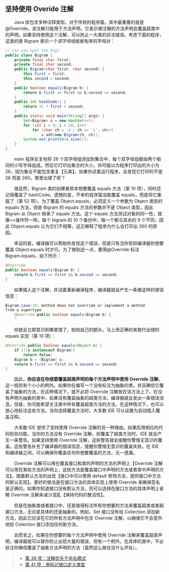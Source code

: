 ## 坚持使用 Overide 注解

&emsp;&emsp;Java 库包含多种注释类型。对于传统的程序猿，其中最重要的就是@Override。该注解只能用于方法声明，它表示被注解的方法声明会覆盖超类中的声明。如果坚持使用这个注解，可以防止一大类的非法错误。考虑下面的程序，这里的类 Bigram 表示一个*双字母组*或者有序的字母对：

```java
// Can you spot the bug?
public class Bigram {
    private final char first;
    private final char second;
    public Bigram(char first, char second) {
        this.first = first;
        this.second = second;
    }
    public boolean equals(Bigram b) {
        return b.first == first && b.second == second;
    }
    public int hashCode() {
        return 31 * first + second;
    }
    public static void main(String[] args) {
        Set<Bigram> s = new HashSet<>();
        for (int i = 0; i < 10; i++)
            for (char ch = 'a'; ch <= 'z'; ch++)
                s.add(new Bigram(ch, ch));
        System.out.println(s.size());
    }
}
```

&emsp;&emsp;main 程序反复地将 26 个双字母组添加到集合中，每个双字母组都由两个相同的小写字母组成。然后它打印出集合的大小。你可能以为程序打印出的大小为 26，因为集合不能包含重复【元素】。如果你试着运行程序，会发现它打印的不是 26 而是 260。哪里出错了呢？

&emsp;&emsp;很显然，Bigram 类的创建者原本想要覆盖 equals 方法（第 10 项），同时还记得覆盖了 hashCode。遗憾的是，不幸的程序猿没能覆盖 equals，而是将它重载了（第 52 项）。为了覆盖 Object.equals，必须定义一个参数为 Object 类型的 equals 方法，但是 Bigram 的 equals 方法的参数并不是 Object 类型，因此 Bigram 从 Object 继承了 equals 方法。这个 equals 方法测试对象的同一性，就像==操作符一样。每个 bigram 的 10 个备份中，每一个都与其余的 9 个不同，因此 Object.equals 认为它们不相等，这正解释了程序为什么会打印出 260 的原因。

&emsp;&emsp;幸运的是，编译器可以帮助你发现这个错误，但是只有当你告知编译器你想要覆盖 Object.equals 时才行。为了做到这一点，要用@Override 标注 Bigram.equals，如下所示：

```java
@Override
public boolean equals(Bigram b) {
    return b.first == first && b.second == second;
}
```

&emsp;&emsp;如果插入这个注解，并试着重新编译程序，编译器就会产生一条像这样的错误信息：

```java
Bigram.java:10: method does not override or implement a method
from a supertype
    @Override public boolean equals(Bigram b) {
    ^
```

&emsp;&emsp;你就会立即意识到哪里错了，拍拍自己的额头，马上用正确的来取代出错的 equals 实现（第 10 项）：

```java
@Override public boolean equals(Object o) {
    if (!(o instanceof Bigram))
        return false;
    Bigram b = (Bigram) o;
    return b.first == first && b.second == second;
}
```

&emsp;&emsp;因此，**你应该在你想要覆盖超类声明的每个方法声明中使用 Override 注解**。这一规则有个小小的例外。如果你在编写一个没有标注为抽象的类，并且确信它覆盖了抽象的方法，在这种情况下，就不必将 Override 注解放在该方法上了。在没有声明为抽象的类中，如果没有覆盖抽象的超类方法，编译器就会发出一条错误消息。但是，你可能希望关注类中所有覆盖超类方法的方法，在这种情况下，也可以放心地标注这些方法。当你选择覆盖方法时，大多数 IDE 可以设置为自动插入覆盖注释。

&emsp;&emsp;大多数 IDE 提供了坚持使用 Override 注解的另一种理由。如果启用相应的代码检验功能，当你的方法没有 Override 注解，却覆盖了超类方法时，IDE 就会产生一条警告。如果坚持使用 Override 注解，这些警告就会提醒你警惕无意识的覆盖。这些警告补充了编译器的错误信息，提醒你警惕无意识的覆盖失败。在 IDE 和编译器之间，可以确保你覆盖任何你想要覆盖的方法，无一遗漏。

&emsp;&emsp;Override 注解可以用在覆盖接口和类的声明的方法的声明上【Override 注解可以用在某些方法的声明上，这些方法是覆盖接口中声明的方法或者类中声明的方法】。随着默认方法的出现【接口中可以使用 default 修饰方法，提供接口中方法的默认实现】，更好的做法是在接口方法的具体实现上使用 Override 来确保签名是正确的。如果你知道接口没有默认方法，则可以选择在接口方法的具体声明上省略 Override 注解来减少混乱【保持代码的整洁性】。

&emsp;&emsp;但是在抽象类或者接口中，还是值得标注所有你想要的方法来覆盖超类或者超接口方法，无论是具体的还是抽象的。例如，Set 接口没有给 Collection 添加新方法，因此它应该在它的所有方法声明中包含 Override 注解，以确保它不会意外地给 Colection 接口添加任何新方法。

&emsp;&emsp;总而言之，如果在你想要的每个方法声明中使用 Override 注解来覆盖超类声明，编译器就可以替你防止出现大量的错误，但有一个例外。在具体的类中，不必标注你确信覆盖了抽象方法声明的方法（虽然这么做也没什么坏处）。

> - [第 39 项：注解优先于命名模式](https://gitee.com/lin-mt/effective-java-third-edition/blob/master/第06章：枚举和注解/第39项：注解优先于命名模式.md)
> - [第 41 项：用标记接口定义类型](https://gitee.com/lin-mt/effective-java-third-edition/blob/master/第06章：枚举和注解/第41项：用标记接口定义类型.md)
